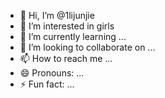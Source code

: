 - 👋 Hi, I’m @1lijunjie
- 👀 I’m interested in girls
- 🌱 I’m currently learning ...
- 💞️ I’m looking to collaborate on ...
- 📫 How to reach me ...
- 😄 Pronouns: ...
- ⚡ Fun fact: ...

<!---
1lijunjie/1lijunjie is a ✨ special ✨ repository because its `README.md` (this file) appears on your GitHub profile.
You can click the Preview link to take a look at your changes.
--->
